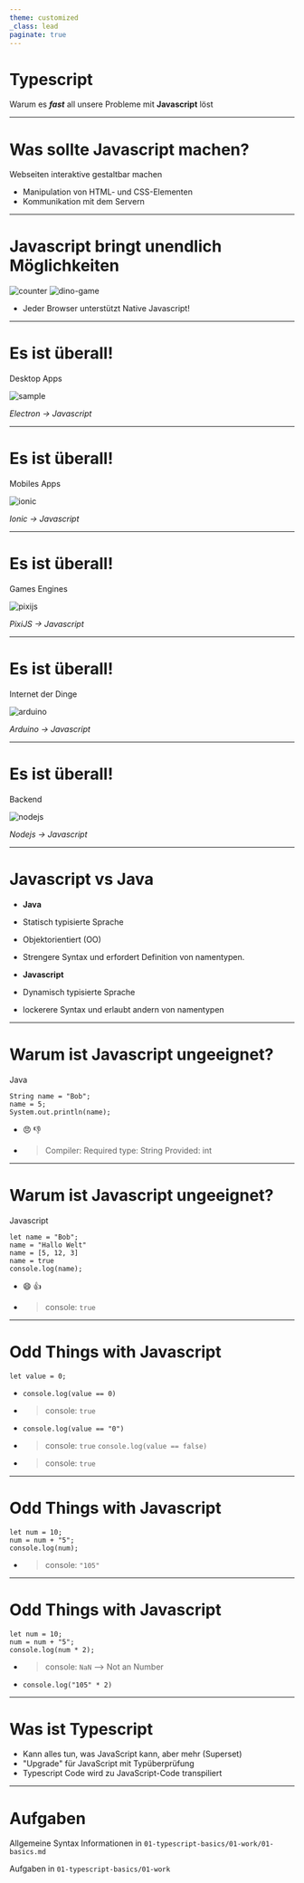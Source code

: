 ```yaml
---
theme: customized
_class: lead
paginate: true
---
```

# Typescript
Warum es ***fast*** all unsere Probleme mit **Javascript** löst

--- 

# Was sollte Javascript machen?

Webseiten interaktive gestaltbar machen

* Manipulation von HTML- und CSS-Elementen
* Kommunikation mit dem Servern

---

# Javascript bringt unendlich Möglichkeiten

![counter](./assets/counter.gif)
![dino-game](./assets/dino-game.gif)
* Jeder Browser unterstützt Native Javascript!
--- 

# Es ist überall!

Desktop Apps

![sample](./assets/discord.jpg)

*Electron -> Javascript*

---
# Es ist überall!

Mobiles Apps

![ionic](./assets/ionic.png)

*Ionic -> Javascript*

---
# Es ist überall!

Games Engines

![pixijs](./assets/pixijs.png)

*PixiJS -> Javascript*

---
# Es ist überall!

Internet der Dinge

![arduino](./assets/arduino.png)

*Arduino -> Javascript*

---
# Es ist überall!

Backend

![nodejs](./assets/nodejs.svg)

*Nodejs -> Javascript*

---
<!-- _class: hidden-list -->
# **Javascript** vs **Java**

* **Java**
* Statisch typisierte Sprache
* Objektorientiert (OO)
* Strengere Syntax und erfordert Definition von namentypen.

* **Javascript**
* Dynamisch typisierte Sprache
* lockerere Syntax und erlaubt andern von namentypen
---
<!-- _class: hidden-list -->
# Warum ist **Javascript** ungeeignet?
Java
```
String name = "Bob";
name = 5;
System.out.println(name);
```
* :angry: :-1:
* > Compiler: Required type:
String
Provided:
int
---
<!-- _class: hidden-list -->
# Warum ist **Javascript** ungeeignet?
Javascript
```
let name = "Bob";
name = "Hallo Welt"
name = [5, 12, 3]
name = true
console.log(name); 
```
* :smile: :+1:
* > console: `true`
---
<!-- _class: hidden-list -->
# Odd Things with **Javascript**

`let value = 0;`

* `console.log(value == 0)`
* > console: `true`
* `console.log(value == "0")`
* > console: `true`
  `console.log(value == false)`
* > console: `true`
---
<!-- _class: hidden-list -->
# Odd Things with **Javascript**
```
let num = 10;
num = num + "5";
console.log(num); 
```
* > console: `"105"`
--- 
<!-- _class: hidden-list -->
# Odd Things with **Javascript**

```
let num = 10;
num = num + "5";
console.log(num * 2); 
```
* > console: `NaN` --> Not an Number 

* `console.log("105" * 2)`
---
# Was ist Typescript
* Kann alles tun, was JavaScript kann, aber mehr (Superset)
* "Upgrade" für JavaScript mit Typüberprüfung
* Typescript Code wird zu JavaScript-Code transpiliert
---
# Aufgaben

Allgemeine Syntax Informationen in `01-typescript-basics/01-work/01-basics.md`

Aufgaben in `01-typescript-basics/01-work`